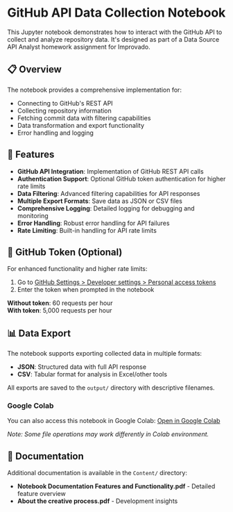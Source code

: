 # GitHub API Data Collection Notebook

This Jupyter notebook demonstrates how to interact with the GitHub API to collect and analyze repository data. It's designed as part of a Data Source API Analyst homework assignment for Improvado.

## 📋 Overview

The notebook provides a comprehensive implementation for:
- Connecting to GitHub's REST API
- Collecting repository information
- Fetching commit data with filtering capabilities
- Data transformation and export functionality
- Error handling and logging

## 🚀 Features

- **GitHub API Integration**: Implementation of GitHub REST API calls
- **Authentication Support**: Optional GitHub token authentication for higher rate limits
- **Data Filtering**: Advanced filtering capabilities for API responses
- **Multiple Export Formats**: Save data as JSON or CSV files
- **Comprehensive Logging**: Detailed logging for debugging and monitoring
- **Error Handling**: Robust error handling for API failures
- **Rate Limiting**: Built-in handling for API rate limits

## 🔑 GitHub Token (Optional)

For enhanced functionality and higher rate limits:
1. Go to [GitHub Settings > Developer settings > Personal access tokens](https://github.com/settings/tokens)
2. Enter the token when prompted in the notebook

**Without token**: 60 requests per hour  
**With token**: 5,000 requests per hour

## 📊 Data Export

The notebook supports exporting collected data in multiple formats:
- **JSON**: Structured data with full API response
- **CSV**: Tabular format for analysis in Excel/other tools

All exports are saved to the `output/` directory with descriptive filenames.

### Google Colab
You can also access this notebook in Google Colab:
[Open in Google Colab](https://drive.google.com/file/d/13rv81Ws6jXz525IYJiFWuUxVb7FxkPQD/view?usp=sharing)

*Note: Some file operations may work differently in Colab environment.*

## 📝 Documentation

Additional documentation is available in the `Content/` directory:
- **Notebook Documentation Features and Functionality.pdf** - Detailed feature overview
- **About the creative process.pdf** - Development insights
